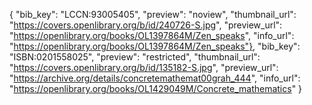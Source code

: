 {
 "bib_key": "LCCN:93005405",
 "preview": "noview", "thumbnail_url": "https://covers.openlibrary.org/b/id/240726-S.jpg",
 "preview_url": "https://openlibrary.org/books/OL1397864M/Zen_speaks",
 "info_url": "https://openlibrary.org/books/OL1397864M/Zen_speaks"},
 "bib_key": "ISBN:0201558025",
 "preview": "restricted",
 "thumbnail_url": "https://covers.openlibrary.org/b/id/135182-S.jpg",
 "preview_url": "https://archive.org/details/concretemathemat00grah_444",
 "info_url": "https://openlibrary.org/books/OL1429049M/Concrete_mathematics"
}
